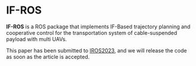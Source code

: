 # IF-ROS

**IF-ROS** is a ROS package that implements IF-Based trajectory planning and cooperative control for the transportation system of cable-suspended payload with multi UAVs.

This paper has been submitted to [IROS2023](https://ieee-iros.org/), and we will release the code as soon as the article is accepted. 
